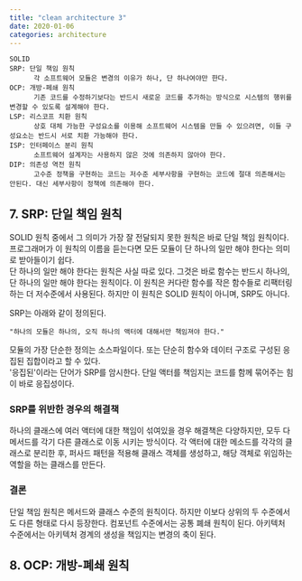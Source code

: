 ```yaml
---
title: "clean architecture 3"
date: 2020-01-06
categories: architecture
---
```


```text
SOLID
SRP: 단일 책임 원칙
      각 소프트웨어 모듈은 변경의 이유가 하나, 단 하나여야만 한다.
OCP: 개방-페쇄 원칙
      기존 코드를 수정하기보다는 반드시 새로운 코드를 추가하는 방식으로 시스템의 행위를 변경할 수 있도록 설계해야 한다.
LSP: 리스코프 치환 원칙
      상호 대체 가능한 구성요소를 이용해 소프트웨어 시스템을 만들 수 있으려면, 이들 구성요소는 반드시 서로 치환 가능해야 한다.
ISP: 인터페이스 분리 원칙
      소프트웨어 설계자는 사용하지 않은 것에 의존하지 않아야 한다.
DIP: 의존성 역전 원칙
      고수준 정책을 구현하는 코드는 저수준 세부사항을 구현하는 코드에 절대 의존해서는 안된다. 대신 세부사항이 정책에 의존해야 한다.
```

## 7. SRP: 단일 책임 원칙
SOLID 원칙 중에서 그 의미가 가장 잘 전달되지 못한 원칙은 바로 단일 책임 원칙이다. 프로그래머가 이 원칙의 이름을 듣는다면 모든 모듈이 단 하나의 일만 해야 한다는 의미로 받아들이기 쉽다.  
단 하나의 일만 해야 한다는 원칙은 사실 따로 있다. 그것은 바로 함수는 반드시 하나의, 단 하나의 일만 해야 한다는 원칙이다. 이 원칙은 커다란 함수를 작은 함수들로 리팩터링하는 더 저수준에서 사용된다. 하지만 이 원칙은 SOLID 원칙이 아니며, SRP도 아니다.  

SRP는 아래와 같이 정의된다.

```text
"하나의 모듈은 하나의, 오직 하나의 액터에 대해서만 책임져야 한다."
```

모듈의 가장 단순한 정의는 소스파일이다. 또는 단순히 함수와 데이터 구조로 구성된 응집된 집합이라고 할 수 있다.  
'응집된'이라는 단어가 SRP를 암시한다. 단일 액터를 책임지는 코드를 함께 묶어주는 힘이 바로 응집성이다.  

### SRP를 위반한 경우의 해결책
하나의 클래스에 여러 액터에 대한 책임이 섞여있을 경우 해결책은 다양하지만, 모두 다 메서드를 각기 다른 클래스로 이동 시키는 방식이다. 각 액터에 대한 메소드를 각각의 클래스로 분리한 후, 퍼사드 패턴을 적용해 클래스 객체를 생성하고, 해당 객체로 위임하는 역할을 하는 클래스를 만든다.

### 결론
단일 책임 원칙은 메서드와 클래스 수준의 원칙이다. 하지만 이보다 상위의 두 수준에서도 다른 형태로 다시 등장한다. 컴포넌트 수준에서는 공통 폐쇄 원칙이 된다. 아키텍처 수준에서는 아키텍처 경계의 생성을 책임지는 변경의 축이 된다.

## 8. OCP: 개방-폐쇄 원칙
